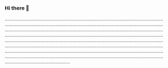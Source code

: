 ### Hi there 👋

...................................................................................................................................................................................................................................................................................................................................................................................................................................................................................................................................................................................................................................................................................................................................................................................................................................................................................................................................................................................................................................................................................